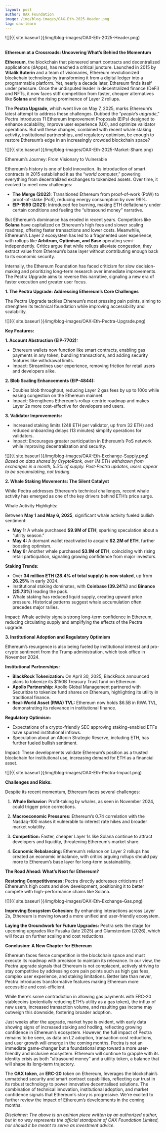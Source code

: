 ```yaml
---
layout: post
author: OAX Foundation
image: /img/blog-images/OAX-Eth-2025-Header.png
tag: oax-learn
---
```


![]({{ site.baseurl }}/img/blog-images/OAX-Eth-2025-Header.png)

<br><b>Ethereum at a Crossroads: Uncovering What’s Behind the Momentum</b>

<b>Ethereum</b>, the blockchain that pioneered smart contracts and decentralized applications (dApps), has reached a critical juncture. Launched in 2015 by <b>Vitalik Buterin</b> and a team of visionaries, Ethereum revolutionized blockchain technology by transforming it from a digital ledger into a programmable platform. Yet, nearly a decade later, Ethereum finds itself under pressure. Once the undisputed leader in decentralized finance (DeFi) and NFTs, it now faces stiff competition from faster, cheaper alternatives like <b>Solana</b> and the rising prominence of Layer 2 rollups.

The <b>Pectra Upgrade</b>, which went live on May 7, 2025, marks Ethereum’s latest attempt to address these challenges. Dubbed the “<i>people’s upgrade</i>,” Pectra introduces 11 Ethereum Improvement Proposals (EIPs) designed to enhance scalability, improve user experience (UX), and optimize validator operations. But will these changes, combined with recent whale staking activity, institutional partnerships, and regulatory optimism, be enough to restore Ethereum’s edge in an increasingly crowded blockchain space?

![]({{ site.baseurl }}/img/blog-images/OAX-Eth-2025-Market-Share.png)

Ethereum’s Journey: From Visionary to Vulnerable

Ethereum’s history is one of bold innovation. Its introduction of smart contracts in 2015 established it as the “<i>world computer</i>,” powering everything from decentralized exchanges to tokenized assets. Over time, it evolved to meet new challenges:

- <b>The Merge (2022)</b>: Transitioned Ethereum from proof-of-work (PoW) to proof-of-stake (PoS), reducing energy consumption by over 99%.
- <b>EIP-1559 (2021)</b>: Introduced fee burning, making ETH deflationary under certain conditions and fueling the “ultrasound money” narrative.

But Ethereum’s dominance has eroded in recent years. Competitors like <b>Solana</b> have capitalized on Ethereum’s high fees and slower scaling roadmap, offering faster transactions and lower costs. Meanwhile, Ethereum’s Layer 2 ecosystem has led to a fragmented user experience, with rollups like <b>Arbitrum, Optimism, and Base</b> operating semi-independently. Critics argue that while rollups alleviate congestion, they extract value from Ethereum’s base layer without contributing enough back to its economic security.

Internally, the Ethereum Foundation has faced criticism for slow decision-making and prioritizing long-term research over immediate improvements. The Pectra Upgrade aims to reverse this narrative, signaling a new era of faster execution and greater user focus.

<b>1. The Pectra Upgrade: Addressing Ethereum’s Core Challenges</b>

The Pectra Upgrade tackles Ethereum’s most pressing pain points, aiming to strengthen its technical foundation while improving accessibility and scalability.

![]({{ site.baseurl }}/img/blog-images/OAX-Eth-Pectra-Upgrade.png)

<b>Key Features:</b>

<b>1. Account Abstraction (EIP-7702):</b>
- Ethereum wallets now function like smart contracts, enabling gas payments in any token, bundling transactions, and adding security features like withdrawal limits.
- Impact: Streamlines user experience, removing friction for retail users and developers alike.

<b>2. Blob Scaling Enhancements (EIP-4844):</b>
- Doubles blob throughput, reducing Layer 2 gas fees by up to 100x while easing congestion on the Ethereum mainnet.
- Impact: Strengthens Ethereum’s rollup-centric roadmap and makes Layer 2s more cost-effective for developers and users.

<b>3. Validator Improvements:</b>
- Increased staking limits (248 ETH per validator, up from 32 ETH) and reduced onboarding delays (13 minutes) simplify operations for validators.
- Impact: Encourages greater participation in Ethereum’s PoS network while improving decentralization and security.

![]({{ site.baseurl }}/img/blog-images/OAX-Eth-Exchange-Supply.png)
<i>Based on data shared by CryptoRank, over 1M ETH withdrawn from exchanges in a month, 5.5% of supply. Post-Pectra updates, users appear to be accumulating, not trading.</i>

<b>2. Whale Staking Movements: The Silent Catalyst</b>

While Pectra addresses Ethereum’s technical challenges, recent whale activity has emerged as one of the key drivers behind ETH’s price surge.

Whale Activity Highlights:

Between <b>May 1 and May 6, 2025</b>, significant whale activity fueled bullish sentiment:
- <b>May 1:</b> A whale purchased <b>$9.9M of ETH</b>, sparking speculation about a “utility season.”
- <b>May 4:</b> A dormant wallet reactivated to acquire <b>$2.2M of ETH</b>, further boosting optimism.
- <b>May 6:</b> Another whale purchased <b>$3.1M of ETH</b>, coinciding with rising retail participation, signaling growing confidence from major investors.

<b>Staking Trends:</b>

- Over <b>34 million ETH (28.4% of total supply) is now staked</b>, up from <b>26.25%</b> in early 2024.
- Institutional staking dominates, with <b>Coinbase (39.24%)</b> and <b>Binance (25.73%)</b> leading the pack.
- Whale staking has reduced liquid supply, creating upward price pressure. Historical patterns suggest whale accumulation often precedes major rallies.

Impact: Whale activity signals strong long-term confidence in Ethereum, reducing circulating supply and amplifying the effects of the Pectra upgrade.

<b>3. Institutional Adoption and Regulatory Optimism</b>

Ethereum’s resurgence is also being fueled by institutional interest and pro-crypto sentiment from the Trump administration, which took office in November 2024.

<b>Institutional Partnerships:</b>
- <b>BlackRock Tokenization:</b> On April 30, 2025, BlackRock announced plans to tokenize its $150B Treasury Trust fund on Ethereum.
- <b>Apollo Partnership:</b> Apollo Global Management partnered with Securitize to tokenize fund shares on Ethereum, highlighting its utility in traditional finance.
- <b>Real-World Asset (RWA) TVL:</b> Ethereum now holds $6.5B in RWA TVL, demonstrating its relevance in institutional finance.

<b>Regulatory Optimism:</b>
- Expectations of a crypto-friendly SEC approving staking-enabled ETFs have spurred institutional inflows.
- Speculation about an Altcoin Strategic Reserve, including ETH, has further fueled bullish sentiment.

Impact: These developments validate Ethereum’s position as a trusted blockchain for institutional use, increasing demand for ETH as a financial asset.

![]({{ site.baseurl }}/img/blog-images/OAX-Eth-Pectra-Impact.png)

<b>Challenges and Risks:</b>

Despite its recent momentum, Ethereum faces several challenges:

1. <b>Whale Behavior:</b> Profit-taking by whales, as seen in November 2024, could trigger price corrections.

2. <b>Macroeconomic Pressures:</b> Ethereum’s 0.74 correlation with the Nasdaq-100 makes it vulnerable to interest rate hikes and broader market volatility.

3. <b>Competition:</b> Faster, cheaper Layer 1s like Solana continue to attract developers and liquidity, threatening Ethereum’s market share.

4. <b>Economic Rebalancing:</b> Ethereum’s reliance on Layer 2 rollups has created an economic imbalance, with critics arguing rollups should pay more to Ethereum’s base layer for long-term sustainability.

<b>The Road Ahead: What’s Next for Ethereum?</b>

<b>Restoring Competitiveness:</b> Pectra directly addresses criticisms of Ethereum’s high costs and slow development, positioning it to better compete with high-performance chains like Solana.

![]({{ site.baseurl }}/img/blog-images/OAX-Eth-Exchange-Gas.png)

<b>Improving Ecosystem Cohesion:</b> By enhancing interactions across Layer 2s, Ethereum is moving toward a more unified and user-friendly ecosystem.

<b>Laying the Groundwork for Future Upgrades:</b> Pectra sets the stage for upcoming upgrades like Fusaka (late 2025) and Glamsterdam (2026), which will focus on further scaling and cost reductions.

<b>Conclusion: A New Chapter for Ethereum</b>

Ethereum faces fierce competition in the blockchain space and must execute its roadmap with precision to maintain its relevance. In our view, the Pectra upgrade signals that Ethereum is not complacent, actively striving to stay competitive by addressing core pain points such as high gas fees, complex user experience, and staking limitations. Better late than never, Pectra introduces transformative features making Ethereum more accessible and cost-efficient.

While there’s some contradiction in allowing gas payments with ERC-20 stablecoins (potentially reducing ETH’s utility as a gas token), the influx of new users, increased transaction volume, and resulting gas income may outweigh this downside, fostering broader adoption. 

Just weeks after the upgrade, market hype is evident, with early data showing signs of increased staking and hodling, reflecting growing confidence in Ethereum’s ecosystem. However, the full impact of Pectra remains to be seen, as data on L2 adoption, transaction cost reductions, and user growth will emerge in the coming months. Pectra is not an immediate game-changer but a foundational step toward a more user-friendly and inclusive ecosystem. Ethereum will continue to grapple with its identity crisis as both “ultrasound money” and a utility token, a balance that will shape its long-term trajectory. 

The <b>OAX token</b>, an <b>ERC-20</b> token on Ethereum, leverages the blockchain’s unmatched security and smart contract capabilities, reflecting our trust in its robust technology to power innovative decentralised solutions. The combination of technical innovation, institutional adoption, and market confidence signals that Ethereum’s story is progressive. We're excited to further review the impact of Ethereum’s developments in the coming months. 

<i>Disclaimer: The above is an opinion piece written by an authorized author, but in no way represents the official standpoint of OAX Foundation Limited, nor should it be meant to serve as investment advice.</i>
